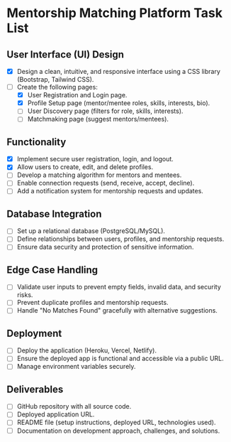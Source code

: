 # Mentorship Matching Platform Task List

## User Interface (UI) Design

- [x] Design a clean, intuitive, and responsive interface using a CSS library (Bootstrap, Tailwind CSS).
- [ ] Create the following pages:
  - [x] User Registration and Login page.
  - [x] Profile Setup page (mentor/mentee roles, skills, interests, bio).
  - [ ] User Discovery page (filters for role, skills, interests).
  - [ ] Matchmaking page (suggest mentors/mentees).

## Functionality

- [x] Implement secure user registration, login, and logout.
- [x] Allow users to create, edit, and delete profiles.
- [ ] Develop a matching algorithm for mentors and mentees.
- [ ] Enable connection requests (send, receive, accept, decline).
- [ ] Add a notification system for mentorship requests and updates.

## Database Integration

- [ ] Set up a relational database (PostgreSQL/MySQL).
- [ ] Define relationships between users, profiles, and mentorship requests.
- [ ] Ensure data security and protection of sensitive information.

## Edge Case Handling

- [ ] Validate user inputs to prevent empty fields, invalid data, and security risks.
- [ ] Prevent duplicate profiles and mentorship requests.
- [ ] Handle "No Matches Found" gracefully with alternative suggestions.

## Deployment

- [ ] Deploy the application (Heroku, Vercel, Netlify).
- [ ] Ensure the deployed app is functional and accessible via a public URL.
- [ ] Manage environment variables securely.

## Deliverables

- [ ] GitHub repository with all source code.
- [ ] Deployed application URL.
- [ ] README file (setup instructions, deployed URL, technologies used).
- [ ] Documentation on development approach, challenges, and solutions.
